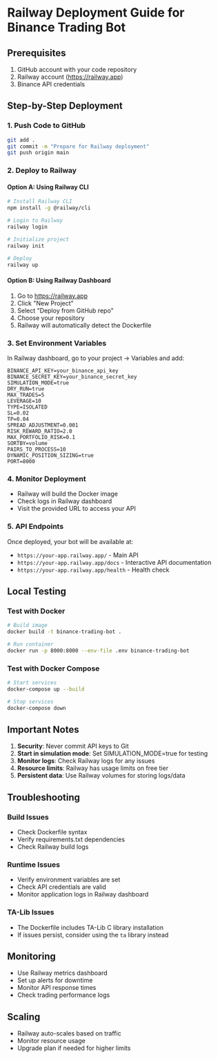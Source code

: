 # Railway Deployment Guide for Binance Trading Bot

## Prerequisites

1. GitHub account with your code repository
2. Railway account (https://railway.app)
3. Binance API credentials

## Step-by-Step Deployment

### 1. Push Code to GitHub

```bash
git add .
git commit -m "Prepare for Railway deployment"
git push origin main
```

### 2. Deploy to Railway

#### Option A: Using Railway CLI

```bash
# Install Railway CLI
npm install -g @railway/cli

# Login to Railway
railway login

# Initialize project
railway init

# Deploy
railway up
```

#### Option B: Using Railway Dashboard

1. Go to https://railway.app
2. Click "New Project"
3. Select "Deploy from GitHub repo"
4. Choose your repository
5. Railway will automatically detect the Dockerfile

### 3. Set Environment Variables

In Railway dashboard, go to your project → Variables and add:

```
BINANCE_API_KEY=your_binance_api_key
BINANCE_SECRET_KEY=your_binance_secret_key
SIMULATION_MODE=true
DRY_RUN=true
MAX_TRADES=5
LEVERAGE=10
TYPE=ISOLATED
SL=0.02
TP=0.04
SPREAD_ADJUSTMENT=0.001
RISK_REWARD_RATIO=2.0
MAX_PORTFOLIO_RISK=0.1
SORTBY=volume
PAIRS_TO_PROCESS=10
DYNAMIC_POSITION_SIZING=true
PORT=8000
```

### 4. Monitor Deployment

- Railway will build the Docker image
- Check logs in Railway dashboard
- Visit the provided URL to access your API

### 5. API Endpoints

Once deployed, your bot will be available at:

- `https://your-app.railway.app/` - Main API
- `https://your-app.railway.app/docs` - Interactive API documentation
- `https://your-app.railway.app/health` - Health check

## Local Testing

### Test with Docker

```bash
# Build image
docker build -t binance-trading-bot .

# Run container
docker run -p 8000:8000 --env-file .env binance-trading-bot
```

### Test with Docker Compose

```bash
# Start services
docker-compose up --build

# Stop services
docker-compose down
```

## Important Notes

1. **Security**: Never commit API keys to Git
2. **Start in simulation mode**: Set SIMULATION_MODE=true for testing
3. **Monitor logs**: Check Railway logs for any issues
4. **Resource limits**: Railway has usage limits on free tier
5. **Persistent data**: Use Railway volumes for storing logs/data

## Troubleshooting

### Build Issues

- Check Dockerfile syntax
- Verify requirements.txt dependencies
- Check Railway build logs

### Runtime Issues

- Verify environment variables are set
- Check API credentials are valid
- Monitor application logs in Railway dashboard

### TA-Lib Issues

- The Dockerfile includes TA-Lib C library installation
- If issues persist, consider using the `ta` library instead

## Monitoring

- Use Railway metrics dashboard
- Set up alerts for downtime
- Monitor API response times
- Check trading performance logs

## Scaling

- Railway auto-scales based on traffic
- Monitor resource usage
- Upgrade plan if needed for higher limits
